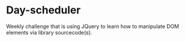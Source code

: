 # Day-scheduler
Weekly challenge that is using JQuery to learn how to manipulate DOM elements via library sourcecode(s).
